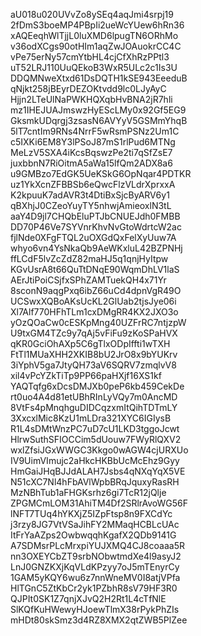 aU018u020UVvZo8ySEq4aqJmi4srpj19
2fDmS3boeMP4PBpIi2ueWcYUew6hRn36
xAQEeqhWlTjjL0luXMD6lpugTN6ORhMo
v36odXCgs90otHIm1aqZwJOAuokrCC4C
vPe75erNy57cmYtbHL4cjCfXhRzPPtl3
uT52LRJ110UuQEkoB3WxR5ULc2c1Is3U
DDQMNweXtxd61DsDQTH1kSE943EeeduB
qNjkt258jBEyrDEZOKtvdd9lc0LJyAyC
Hjjn2LTeUlNaPWKHQXqbHvBNA2jR7hli
mz1IHEJUAJmswzHyEScLMy0x92Gf5EG9
GksmkUDqrgj3zsasN6AVYyV5GSMmYhqB
5lT7cntIm9RNs4NrrF5wRsmPSNz2Um1C
c5IXKi6EM8Y3lPSoJ87mS1rlPud6MTNg
MeLzV5SXA4iKcsBqswzPe2ti7qSfZsE7
juxbbnN7RiOitmA5aWa15lfQm2ADX8a6
u9GMBzo7EdGK5UeKSkG6OpNqar4PDTKR
uz1YkXcnZFBBSb6eQwcFlzVLdrXprxxA
K2kpuuK7adAVR3t4DtiBxSjcByARV6y1
qBXhjJ0CZeoYuyTY5nhwjAmieoxlN3tL
aaY4D9jl7CHQbEluPTJbCNUEJdh0FMBB
DD70P46Ve7SYVnrKhvNvGtoWdrtcW2ac
fjlNde0XFgFTQL2uOXGdQxFelXyUuw7A
whyo6vn4YsNkaQb9AeWKxluL42BZPNHj
ffLCdF5lvZcZdZ82maHJ5q1qnjHyItpw
KGvUsrA8t66QuTtDNqE90WqmDhLV1laS
AErJtiPoiCSjfxSPhZAMTuekQH4x71Yr
8sconN9aqgPxq6ibZ66uCd4dpnVgR49O
UCSwxXQBoAKsUcKL2GlUab2tjsJye06i
Xl7Alf770HFhTLm1cxDMgRR4KX2JXO3o
yOzQOaCw0cESKpMng40UZFrRC7ntjzpW
U9txGM4TZc9y7qAj5vFiFu9zKoSPaHVX
qKR0GciOhAXp5C6gTlxODpIffti1wTXH
FtTl1MUaXHH2XKIB8bU2JrO8x9bYUKrv
3iYphV5ga7JtyQH73aV6SQRV7zmqlvV8
xil4vPcYZkTiTp9PP66paHXjf16XS1kf
YAQTqfg6xDcsDMJXb0peP6kb459CekDe
rt0uo4A4d81etUBhRInLyVQy7m0AncMD
8VtFs4pMnqhguDIDCqzxmItQihTDTmLY
3XxcxlMic8KzU1mLDra321XYC6IGIysB
R1L4sDMtWnzPC7uD7cU1LKD3tggoJcwt
HlrwSuthSFIOCCim5dUouw7FWyRlQXV2
wxlZfsiJGxWWGC3Kkgo0wAGW4cjURXUo
IV9UimVImujc2aHkcHKBbUcMcEhz9Gyy
HmGaiJHqBJJdALAH7Jsbs4qNXqYqX5VE
N51cXC7Nl4hFbAVlWpbBRqJquxyRasRH
MzNBhTub1aFHGKsrhz6gi7TcR12jQlje
ZPGMCmLOM31AhiTM4Df2SRlrAvoWG56F
lNFT7TUq4hYKXjZ5IZpFtsp8n9FXCdYc
j3rzy8JG7VtVSaJihFY2MMaqHCBLcUAc
ItFrYaAZps2OwbwqqhKgafX2QDb9141G
A7SDMsrPLcMrxpiYUJXMQ4CJ8coaaa5R
nn3OXEYCbZT9srbNObwtmdXe4l9asyJ2
LnJ0GNZKXjKqVLdKPzyy7oJ5mTEnyrCy
1GAM5yKQY6wu6z7nnWneMV0I8atjVPfa
HlTGnC5ZtKbCr2yk1PZbhR8sV79HF3R0
QJPIt0SK1Z7qnjXJvQ2H2Rt1L4cTfNlE
SlKQfKuHWewyHJoewTlmX38rPykPhZIs
mHDt80skSmz3d4RZ8XMX2qtZWB5PlZee
